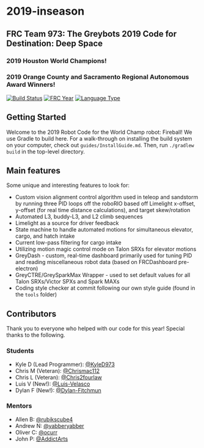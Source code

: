 # 2019-inseason
## FRC Team 973: The Greybots 2019 Code for Destination: Deep Space
### 2019 Houston World Champions!
### 2019 Orange County and Sacramento Regional Autonomous Award Winners!

[![Build Status](https://travis-ci.com/Team973/2019-inseason.svg?token=9qRQZ4Pb162wPMEfroVb&branch=master)](https://travis-ci.com/Team973/2019-inseason)
[![FRC Year](https://img.shields.io/badge/frc-2019-brightgreen.svg)](https://www.firstinspires.org/robotics/frc/game-and-season)
[![Language Type](https://img.shields.io/badge/language-c++-brightgreen.svg)](https://wpilib.screenstepslive.com/s/4485/m/13810)

## Getting Started
Welcome to the 2019 Robot Code for the World Champ robot: Fireball! We use Gradle to build here.  For a walk-through on installing the build system on your computer, check out `guides/InstallGuide.md`. Then, run `./gradlew build` in the top-level directory.

## Main features
Some unique and interesting features to look for:

- Custom vision alignment control algorithm used in teleop and sandstorm by running three PID loops off the roboRIO based off Limelight x-offset, y-offset (for real time distance calculations), and target skew/rotation
- Automated L3, buddy-L3, and L2 climb sequences
- Limelight as a source for driver feedback
- State machine to handle automated motions for simultaneous elevator, cargo, and hatch intake
- Current low-pass filtering for cargo intake
- Utilizing motion magic control mode on Talon SRXs for elevator motions
- GreyDash - custom, real-time dashboard primarily used for tuning PID and reading miscellaneous robot data (based on FRCDashboard pre-electron)
- GreyCTRE/GreySparkMax Wrapper - used to set default values for all Talon SRXs/Victor SPXs and Spark MAXs
- Coding style checker at commit following our own style guide (found in the `tools` folder)

## Contributors
Thank you to everyone who helped with our code for this year! Special thanks to the following.

### Students
- Kyle D (Lead Programmer): [@KyleD973](https://github.com/KyleD973)
- Chris M (Veteran): [@Chrismac112](https://github.com/Chrismac112)
- Chris L (Veteran): [@Chris2fourlaw](https://github.com/Chris2fourlaw)
- Luis V (New!): [@Luis-Velasco](https://github.com/Luis-Velasco)
- Dylan F (New!): [@Dylan-Fitchmun](https://github.com/Dylan-Fitchmun)

### Mentors
- Allen B: [@rubikscube4](https://github.com/rubikscube4)
- Andrew N: [@yabberyabber](https://github.com/yabberyabber)
- Oliver C: [@ocurr](https://github.com/ocurr)
- John P: [@AddictArts](https://github.com/AddictArts)
